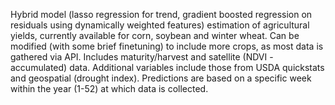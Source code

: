 Hybrid model (lasso regression for trend, gradient boosted regression on residuals using dynamically weighted features) estimation of agricultural yields, currently available for corn, soybean and winter wheat. Can be modified (with some brief finetuning) to include more crops, as most data is gathered via API. Includes maturity/harvest and satellite (NDVI - accumulated) data. Additional variables include those from USDA quickstats and geospatial (drought index). Predictions are based on a specific week within the year (1-52) at which data is collected.
